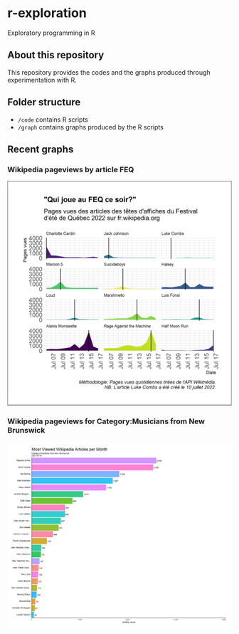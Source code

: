 # r-exploration
Exploratory programming in R

## About this repository

This repository provides the codes and the graphs produced through experimentation with R.

## Folder structure

* `/code` contains R scripts
* `/graph` contains graphs produced by the R scripts

## Recent graphs

### Wikipedia pageviews by article FEQ

![alt text](https://github.com/judith-bourque/r-exploration/blob/main/graph/wikipedia_pageviews_feq_facet.png)

### Wikipedia pageviews for Category:Musicians from New Brunswick

![alt text](https://github.com/judith-bourque/r-exploration/blob/main/graph/gganim.gif)

